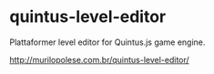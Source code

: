 quintus-level-editor
====================

Plattaformer level editor for Quintus.js game engine.

http://murilopolese.com.br/quintus-level-editor/
